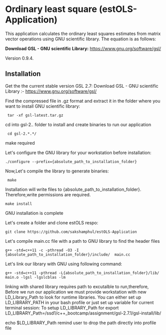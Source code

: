 # Ordinary least square (estOLS-Application)
This application calculates the ordinary least squares estimates from matrix vector operations using GNU scientific library. The equation is as follows:

**Download GSL - GNU scientific Library:** https://www.gnu.org/software/gsl/

Version 0.9.4.

## Installation

Get the the current stable version GSL 2.7: Download GSL - GNU scientific Library :- https://www.gnu.org/software/gsl/

Find the compressed file in .gz format and extract it in the folder where you want to install GNU scientific library:

     tar -xf gsl-latest.tar.gz

cd into gsl-2.*.* folder to install and create binaries to run our application

     cd gsl-2.*.*/

make required

Let's configure the GNU library for your workstation before installation:

    ./configure --prefix={absolute_path_to_installation_folder}

Now,Let's compile the library to generate binaries:

     make 

Installation will write files to {absolute_path_to_installation_folder}. Therefore,write permissions are required. 

    make install

GNU installation is complete

Let's create a folder and clone estOLS respo: 

    git clone https://github.com/sakshamphul/estOLS-Application

Let's compile main.cc file with a path to GNU library to find the header files

    g++ -std=c++11 -c -pthread -O3 -I {absolute_path_to_installation_folder}/include/  main.cc

Let's link our library with GNU using following command:

    g++ -std=c++11 -pthread -L{absolute_path_to_installation_folder}/lib/ main.o -lgsl -lgslcblas -lm

linking with shared library requires path to excutalble to run,therefore, 
Before we run our application we must provide workstation with new LD_Library_Path to look for runtime libraries. You can either set up LD_LIBRARY_PATH in your bash profile or just set up variable for current terminal session:
 To setup LD_LIBRARY_Path for 
export LD_LIBRARY_Path=/ssd1/c++_bootcamp/assignment/gsl-2.7.1/gsl-install/lib/

echo $LD_LIBRARY_Path
 remind user to drop the path directly into profile file
